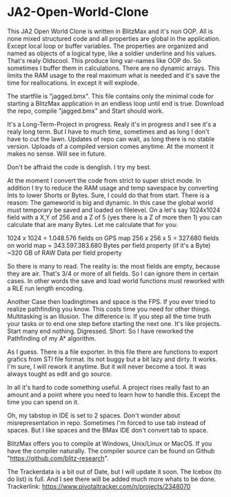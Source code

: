 # JA2-Open-World-Clone
This JA2 Open World Clone is written in BlitzMax and it's non OOP. All is none mixed structured code and all properties are global in the application. Except local loop or buffer variables. The properties are organized and named as objects of a logical type, like a soldier underline and his values. That's realy Oldscool. This produce long var-names like OOP do. So sometimes I buffer them in calculations. There are no dynamic arrays. This limits the RAM usage to the real maximum what is needed and it's save the time for reallocations. In except it will explode.

The startfile is "jagged.bmx". This file contains only the minimal code for starting a BlitzMax application in an endless loop until end is true.
Download the repo, compile "jagged.bmx" and Start should work.

It's a Long-Term-Project in progress. Realy it's in progress and I see it's a realy long term. But I have to much time, sometimes and as long I don't have to cut the lawn. Updates of repo can wait, as long there is no stable version. Uploads of a compiled version comes anytime. At the moment it makes no sense. Will see in future.

Don't be affraid the code is denglish. I try my best.

At the moment I convert the code from strict to super strict mode. In addition I try to reduce the RAM usage and temp savespace by converting Ints to lower Shorts or Bytes. Sure, I could do that from start. There is a reason: The gameworld is big and dynamic. In this case the global world must temporary be saved and loaded on filelevel. On a let's say 1024x1024 field with a X,Y of 256 and a Z of 5 (yes there is a Z of more then 1) you can calculate that are many Bytes. Let me calculate that for you:

1024 x 1024 = 1.048.576 fields on GPS map
256 x 256 x 5 = 327.680 fields on world map
= 343.597.383.680 Bytes per field property (if it's a Byte)
~320 GB of RAW Data per field property

So there is many to read. The reality is: the most fields are empty, because they are air. That's 3/4 or more of all fields. So I can ignore them in certain cases. In other words the save and load world functions must reworked with a RLE run length encoding.

Another Case then loadingtimes and space is the FPS. If you ever tried to realize pathfinding you know. This costs time you need for other things. Multitasking is an Illusion. The difference is: If you step all the time truth your tasks or to end one step before starting the next one. It's like projects. Start many end nothing. Digressed.
Short: So I have reworked the Pathfinding of my A* algorithm.

As I guess. There is a file exporter. In this file there are functions to export grafics from STI file format. Its not buggy but a bit lazy and dirty. It works. I'm sure, I will rework it anytime. But it will never become a tool. It was always tought as edit and go source.

In all it's hard to code something useful. A project rises really fast to an amount and a point where you need to learn how to handle this. Except the time you can spend on it.

Oh, my tabstop in IDE is set to 2 spaces. Don't wonder about misrepresentation in repo. Sometimes I'm forced to use tab instead of spaces. But I like spaces and the BMax IDE don't convert tab to space.

BlitzMax offers you to compile at Windows, Unix/Linux or MacOS. If you have the compiler naturally. The compiler source can be found on Github "https://github.com/blitz-research".

The Trackerdata is a bit out of Date, but I will update it soon. The Icebox (to do list) is full. And I see there will be added much more whats to be done.
Trackerlink: https://www.pivotaltracker.com/n/projects/2348070
